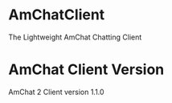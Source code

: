 # AmChatClient
The Lightweight AmChat Chatting Client

# AmChat Client Version

AmChat 2 Client version 1.1.0
